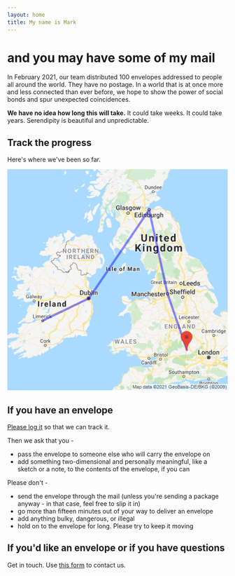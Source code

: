 ```yaml
---
layout: home
title: My name is Mark
---
```

# and you may have some of my mail

In February 2021, our team distributed 100 envelopes addressed to people all around the world. They have no postage. In a world that is
at once more and less connected than ever before, we hope to show the power of social bonds and spur unexpected coincidences.

**We have no idea how long this will take.** It could take weeks. It could take years. Serendipity is beautiful and unpredictable.

## Track the progress

Here's where we've been so far.

![](map.png)

## If you have an envelope

[Please log it](https://docs.google.com/forms/d/e/1FAIpQLScET7yQ-EsC9XcU9C10_-JEDKle6BauKJiz5RjW38yuDgBPwA/viewform) 
so that we can track it.

Then we ask that you -

- pass the envelope to someone else who will carry the envelope on
- add something two-dimensional and personally meaningful, like a sketch or a note, to the contents of the envelope, if you can

Please don't -

- send the envelope through the mail (unless you're sending a package anyway - in that case, feel free to slip it in)
- go more than fifteen minutes out of your way to deliver an envelope
- add anything bulky, dangerous, or illegal
- hold on to the envelope for long. Please try to keep it moving

## If you'd like an envelope or if you have questions

Get in touch. Use [this form](https://docs.google.com/forms/d/e/1FAIpQLSdCSW3-kNziG2o5c-NigaxLqENlqtUdQ3yq5ee4V0K974v7sQ/viewform) to contact us.
